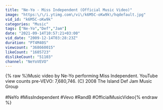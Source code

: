 ```yaml
---
title: "Ne-Yo - Miss Independent (Official Music Video)"
image: "https:\/\/i.ytimg.com\/vi\/k6M5C-oKw9k\/hqdefault.jpg"
vid_id: "k6M5C-oKw9k"
categories: "Music"
tags: ["Ne-Yo","Def","Jam"]
date: "2021-09-14T10:57:21+03:00"
vid_date: "2009-12-14T03:28:23Z"
duration: "PT4M40S"
viewcount: "368660015"
likeCount: "1605723"
dislikeCount: "51103"
channel: "NeYoVEVO"
---
```

{% raw %}Music video by Ne-Yo performing Miss Independent. YouTube view counts pre-VEVO: 7,680,746. (C) 2008 The Island Def Jam Music Group<br /><br />#NeYo #MissIndependent #Vevo #RandB #OfficialMusicVideo{% endraw %}
